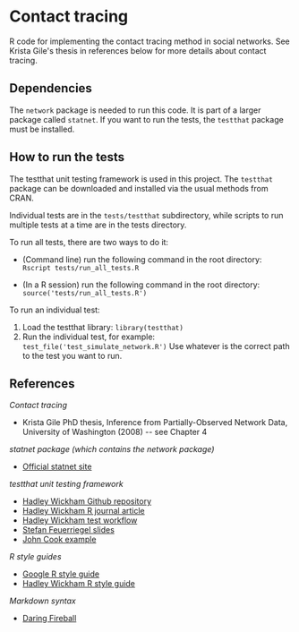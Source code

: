Contact tracing
===============

R code for implementing the contact tracing method in social networks. See
Krista Gile's thesis in references below for more details about contact
tracing.

Dependencies
------------

The `network` package is needed to run this code. It is part of a larger
package called `statnet`.  If you want to run the tests, the `testthat` package
must be installed.

How to run the tests
--------------------
The testthat unit testing framework is used in this project.  The `testthat`
package can be downloaded and installed via the usual methods from CRAN. 

Individual tests are in the `tests/testthat` subdirectory, while scripts to run
multiple tests at a time are in the tests directory.

To run all tests, there are two ways to do it:

* (Command line) run the following command in the root directory:
`Rscript tests/run_all_tests.R`

* (In a R session) run the following command in the root directory:
`source('tests/run_all_tests.R')`

To run an individual test:

1. Load the testthat library: `library(testthat)`
2. Run the individual test, for example: `test_file('test_simulate_network.R')`
   Use whatever is the correct path to the test you want to run.

References
----------

*Contact tracing*
+ Krista Gile PhD thesis, Inference from Partially-Observed Network Data,
  University of Washington (2008) -- see Chapter 4

*statnet package (which contains the network package)*
+ [Official statnet site](http://www.statnet.org/)

*testthat unit testing framework*

+ [Hadley Wickham Github repository](https://github.com/hadley/testthat)
+ [Hadley Wickham R journal article](https://journal.r-project.org/archive/2011-1/RJournal_2011-1_Wickham.pdf)
+ [Hadley Wickham test workflow](http://r-pkgs.had.co.nz/tests.html)
+ [Stefan Feuerriegel slides](http://www.is.uni-freiburg.de/ressourcen/algorithm-design-and-software-engineering-oeffentlicher-zugriff/11_softwaretesting.pdf)
+ [John Cook example](http://www.johndcook.com/blog/2013/06/12/example-of-unit-testing-r-code-with-testthat/)

*R style guides*

+ [Google R style guide](https://google.github.io/styleguide/Rguide.xml)
+ [Hadley Wickham R style guide](http://adv-r.had.co.nz/Style.html)

*Markdown syntax*

+ [Daring Fireball](https://daringfireball.net/projects/markdown/syntax)
